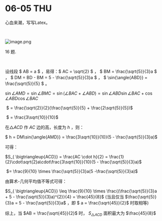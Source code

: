 # 06-05 THU



心血来潮，写写Latex。

<br>

![image.png](https://i.loli.net/2020/06/05/i2qd3JvwWk56tAP.png)



16 题.

<br>

设线段 $ AB = a $   ，易得：$ AC = \sqrt{2} $  ，  $ BM = \frac{\sqrt{5}}{3}a $ ，   $ DM = BD - BM = 5 - \frac{\sqrt{5}}{3}a $ ，  $ \sin{\angle{ABD}} = \frac{\sqrt{5}}{5} $ 。



$\sin{\angle{AMD}} = \sin{\angle{BMC}} = \sin{(\angle{BAC} + \angle{ABD})} = \sin{\angle{ABD}}\sin{\angle{BAC}} + \cos{\angle{ABD}}\cos{\angle{BAC}}$ 

​					$ = \frac{\sqrt{2}}{2}(\frac{\sqrt{5}}{5} + \frac{2\sqrt{5}}{5})$

​					$ = \frac{3\sqrt{10}}{10}$ 



在$ \bigtriangleup{ACD}$ 作 $AC$ 边的高，长度为 $h$ ，则：

 $ h = DM\sin{\angle{AMD}} = \frac{3\sqrt{10}}{10}(5 - \frac{\sqrt{5}}{3}a)$ 



可得：

$S_{ \bigtriangleup{ACD}} = \frac{AC \cdot h}{2} = \frac{1}{2}\cdot\sqrt{2}a\cdot\frac{3\sqrt{10}}{10}(5 - \frac{\sqrt{5}}{3}a)$ 

​							$= \frac{9}{10} \times \frac{\sqrt{5}}{3}a(5 -\frac{\sqrt{5}}{3}a)$ 



由算术-几何平均值不等式可得：

$S_{ \bigtriangleup{ACD}} \leq \frac{9}{10} \times \frac{(\frac{\sqrt{5}}{3}a + 5 - \frac{\sqrt{5}}{3}a)^{2}}{4} = \frac{45}{8}$     (当且仅当  $\frac{\sqrt{5}}{3}a = 5 - \frac{\sqrt{5}}{3}a$  ，即  $ a = \frac{\sqrt{45}}{2}$  时取相等)



综上，当  $AB = \frac{\sqrt{45}}{2}$  时， $S_{ \bigtriangleup{ACD}}$  面积最大为 $\frac{45}{8}$  

